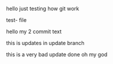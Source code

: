 hello just testing how git work

test- file

hello my 2 commit text

this is updates in update branch

this is a very bad update done oh my god